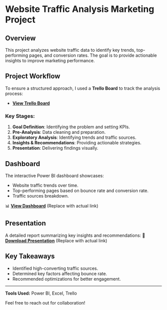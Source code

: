 # Website Traffic Analysis Marketing Project

## Overview
This project analyzes website traffic data to identify key trends, top-performing pages, and conversion rates. The goal is to provide actionable insights to improve marketing performance.

## Project Workflow
To ensure a structured approach, I used a **Trello Board** to track the analysis process:
- **[View Trello Board](Trello1.jpg)** 

### Key Stages:
1. **Goal Definition**: Identifying the problem and setting KPIs.
2. **Pre-Analysis**: Data cleaning and preparation.
3. **Exploratory Analysis**: Identifying trends and traffic sources.
4. **Insights & Recommendations**: Providing actionable strategies.
5. **Presentation**: Delivering findings visually.

## Dashboard
The interactive Power BI dashboard showcases:
- Website traffic trends over time.
- Top-performing pages based on bounce rate and conversion rate.
- Traffic sources breakdown.

📊 **[View Dashboard](#)** (Replace with actual link)

## Presentation
A detailed report summarizing key insights and recommendations:
📄 **[Download Presentation](#)** (Replace with actual link)

## Key Takeaways
- Identified high-converting traffic sources.
- Determined key factors affecting bounce rate.
- Recommended optimizations for better engagement.

---
**Tools Used:** Power BI, Excel, Trello

Feel free to reach out for collaboration!
